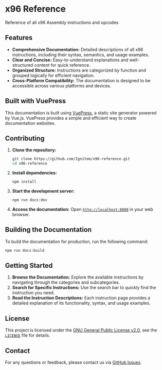 # x96 Reference

Reference of all x96 Assembly instructions and opcodes

## Features

- **Comprehensive Documentation:** Detailed descriptions of all x96 instructions, including their syntax, semantics, and usage examples.
- **Clear and Concise:** Easy-to-understand explanations and well-structured content for quick reference.
- **Organized Structure:** Instructions are categorized by function and grouped logically for efficient navigation.
- **Cross-Platform Compatibility:** The documentation is designed to be accessible across various platforms and devices.

## Built with VuePress

This documentation is built using [VuePress](https://vuepress.vuejs.org/), a static site generator powered by Vue.js. VuePress provides a simple and efficient way to create documentation websites.

## Contributing

1. **Clone the repository:**

   ```bash
   git clone https://github.com/Ignitem/x96-reference.git
   cd x96-reference
   ```

2. **Install dependencies:**

   ```bash
   npm install
   ```

3. **Start the development server:**

   ```bash
   npm run docs:dev
   ```

4. **Access the documentation:** Open [`http://localhost:8080`](http://localhost:8080) in your web browser.

## Building the Documentation

To build the documentation for production, run the following command:

```bash
npm run docs:build
```

## Getting Started

1. **Browse the Documentation:** Explore the available instructions by navigating through the categories and subcategories.
2. **Search for Specific Instructions:** Use the search bar to quickly find the instruction you need.
3. **Read the Instruction Descriptions:** Each instruction page provides a detailed explanation of its functionality, syntax, and usage examples.

## License

This project is licensed under the [GNU General Public License v2.0](https://www.gnu.org/licenses/gpl-2.0.html), see the [`LICENSE`](LICENSE) file for details.

## Contact

For any questions or feedback, please contact us via [GitHub Issues](https://github.com/Ignitem/x96-reference/issues).